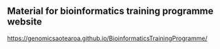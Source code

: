 ## Material for bioinformatics training programme website


https://genomicsaotearoa.github.io/BioinformaticsTrainingProgramme/
